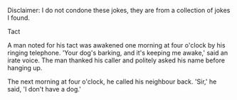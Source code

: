 Disclaimer: I do not condone these jokes, they are from a collection of jokes I found.

Tact

A man noted for his tact was awakened one morning at four o'clock by his ringing telephone. 'Your dog's barking, and it's keeping me awake,' said an irate voice.  The man thanked his caller and politely asked his name before hanging up.

The next morning at four o'clock, he called his neighbour back.  'Sir,' he said, 'I don't have a dog.'

